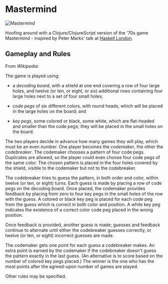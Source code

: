 # Mastermind

![Mastermind](https://upload.wikimedia.org/wikipedia/commons/thumb/2/2d/Mastermind.jpg/300px-Mastermind.jpg)

Hoofing around with a Clojure/ClojureScript version of the '70s game Mastermind - inspired
by Peter Marks' talk at [Haskell London](https://www.youtube.com/watch?v=eSrVC4-p7aI).

## Gameplay and Rules

From _Wikipedia_:

The game is played using:

* a _decoding board_, with a shield at one end covering a row of four 
  large holes, and twelve (or ten, or eight, or six) additional rows 
  containing four large holes next to a set of four small holes;

* _code pegs_ of six different colors, with round heads, which will be 
  placed in the large holes on the board; and
  
* _key pegs_, some colored or black, some white, which are flat-headed 
  and smaller than the code pegs; they will be placed in the small holes
  on the board.

The two players decide in advance how many games they will play, which must
be an even number. One player becomes the _codemaker_, the other the 
_codebreaker_. The codemaker chooses a pattern of four code pegs. Duplicates
are allowed, so the player could even choose four code pegs of the same color.
The chosen pattern is placed in the four holes covered by the shield, visible
to the codemaker but not to the codebreaker.

The codebreaker tries to guess the pattern, in both order and color, within
twelve (or ten, or eight) turns. Each guess is made by placing a row of code
pegs on the decoding board. Once placed, the codemaker provides feedback by
placing from zero to four key pegs in the small holes of the row with the
guess. A colored or black key peg is placed for each code peg from the guess
which is correct in both color and position. A white key peg indicates the 
existence of a correct color code peg placed in the wrong position.

Once feedback is provided, another guess is made; guesses and feedback 
continue to alternate until either the codebreaker guesses correctly, or 
twelve (or ten, or eight) incorrect guesses are made.

The codemaker gets one point for each guess a codebreaker makes. An extra 
point is earned by the codemaker if the codebreaker doesn't guess the 
pattern exactly in the last guess. (An alternative is to score based on the
number of colored key pegs placed.) The winner is the one who has the most 
points after the agreed-upon number of games are played.

Other rules may be specified.
